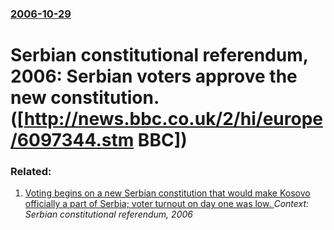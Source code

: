 ### [2006-10-29](/news/2006/10/29/index.md)

#  Serbian constitutional referendum, 2006: Serbian voters approve the new constitution. ([http://news.bbc.co.uk/2/hi/europe/6097344.stm BBC])




### Related:

1. [ Voting begins on a new Serbian constitution that would make Kosovo officially a part of Serbia; voter turnout on day one was low. ](/news/2006/10/28/voting-begins-on-a-new-serbian-constitution-that-would-make-kosovo-officially-a-part-of-serbia-voter-turnout-on-day-one-was-low.md) _Context: Serbian constitutional referendum, 2006_
